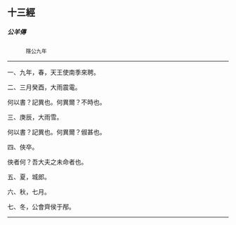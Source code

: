

## 十三經

##### 公羊傳
　　　`隱公九年`

* * *

一、九年，春，天王使南季來聘。

二、三月癸酉，大雨震電。

何以書？記異也。何異爾？不時也。

三、庚辰，大雨雪。

何以書？記異也。何異爾？俶甚也。

四、俠卒。

俠者何？吾大夫之未命者也。

五、夏，城郎。

六、秋，七月。

七、冬，公會齊侯于邴。

* * *

